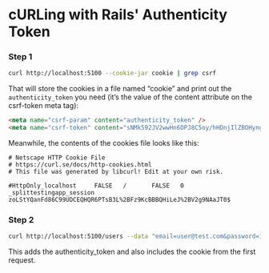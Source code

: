 # cURLing with Rails' Authenticity Token

### Step 1
```bash
curl http://localhost:5100 --cookie-jar cookie | grep csrf
```

That will store the cookies in a file named “cookie” and print out the `authenticity_token` you need (it’s the value of the content attribute on the csrf-token meta tag):

```html
<meta name="csrf-param" content="authenticity_token" />
<meta name="csrf-token" content="sNMk592JV2wwHn6DPJ8C5oy/hHDnjIlZBOHyngtTbp
```

Meanwhile, the contents of the cookies file looks like this:

```
# Netscape HTTP Cookie File
# https://curl.se/docs/http-cookies.html
# This file was generated by libcurl! Edit at your own risk.

#HttpOnly_localhost     FALSE   /       FALSE   0       _splittestingapp_session        zoLStYQanFd86C99UDCEQHQR6PTsB3L%2BFz9KcBBBQHiLeJ%2BV2g9NAaJT0$
```

### Step 2
```bash
curl http://localhost:5100/users --data "email=user@test.com&password=123456&authenticity_token=cFwRiF9k_oUunbIHEE3YB6I-IIvgnEubNo9uzAbJ8Gh2J-85MdrEw3qFZaSlNPUdTthMMlf98U4mIbjMt5WwjQ" --cookie cookie
```

This adds the authenticity_token and also includes the cookie from the first request.